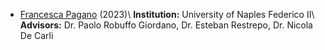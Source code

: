 * [Francesca Pagano]() (2023)\\
  **Institution:** University of Naples Federico II\\
  **Advisors:** Dr. Paolo Robuffo Giordano, Dr. Esteban Restrepo, Dr. Nicola De Carli